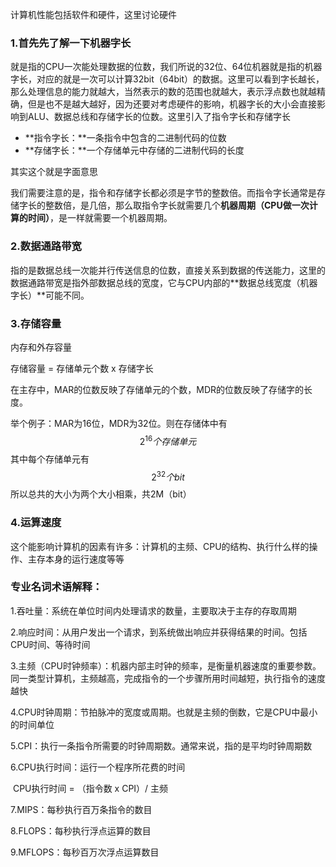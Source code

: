 计算机性能包括软件和硬件，这里讨论硬件

### **1.首先先了解一下机器字长**

就是指的CPU一次能处理数据的位数，我们所说的32位、64位机器就是指的机器字长，对应的就是一次可以计算32bit（64bit）的数据。这里可以看到字长越长，那么处理信息的能力就越大，当然表示的数的范围也就越大，表示浮点数也就越精确，但是也不是越大越好，因为还要对考虑硬件的影响，机器字长的大小会直接影响到ALU、数据总线和存储字长的位数。这里引入了指令字长和存储字长

- **指令字长：**一条指令中包含的二进制代码的位数
- **存储字长：**一个存储单元中存储的二进制代码的长度

其实这个就是字面意思

我们需要注意的是，指令和存储字长都必须是字节的整数倍。而指令字长通常是存储字长的整数倍，是几倍，那么取指令字长就需要几个**机器周期（CPU做一次计算的时间）**，是一样就需要一个机器周期。

### 2.数据通路带宽

指的是数据总线一次能并行传送信息的位数，直接关系到数据的传送能力，这里的数据通路带宽是指外部数据总线的宽度，它与CPU内部的**数据总线宽度（机器字长）**可能不同。

### 3.存储容量

内存和外存容量

存储容量 = 存储单元个数 x 存储字长

在主存中，MAR的位数反映了存储单元的个数，MDR的位数反映了存储字的长度。

举个例子：MAR为16位，MDR为32位。则在存储体中有
$$
2^{16}个存储单元
$$
其中每个存储单元有
$$
2^{32}个bit
$$
所以总共的大小为两个大小相乘，共2M（bit）

### 4.运算速度

这个能影响计算机的因素有许多：计算机的主频、CPU的结构、执行什么样的操作、主存本身的运行速度等等

### 专业名词术语解释：

1.吞吐量：系统在单位时间内处理请求的数量，主要取决于主存的存取周期

2.响应时间：从用户发出一个请求，到系统做出响应并获得结果的时间。包括CPU时间、等待时间

3.主频（CPU时钟频率）：机器内部主时钟的频率，是衡量机器速度的重要参数。同一类型计算机，主频越高，完成指令的一个步骤所用时间越短，执行指令的速度越快

4.CPU时钟周期：节拍脉冲的宽度或周期。也就是主频的倒数，它是CPU中最小的时间单位

5.CPI：执行一条指令所需要的时钟周期数。通常来说，指的是平均时钟周期数

6.CPU执行时间：运行一个程序所花费的时间

​	CPU执行时间 = （指令数 x CPI）/ 主频

7.MIPS：每秒执行百万条指令的数目

8.FLOPS：每秒执行浮点运算的数目

9.MFLOPS：每秒百万次浮点运算数目